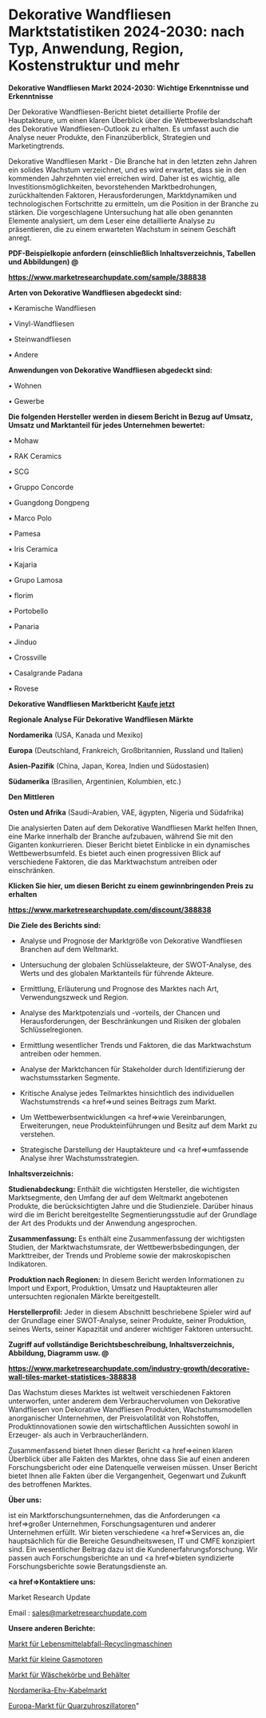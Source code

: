 # Dekorative Wandfliesen Marktstatistiken 2024-2030: nach Typ, Anwendung, Region, Kostenstruktur und mehr

<strong>Dekorative Wandfliesen Markt 2024-2030: Wichtige Erkenntnisse und Erkenntnisse</strong>

Der Dekorative Wandfliesen-Bericht bietet detaillierte Profile der Hauptakteure, um einen klaren Überblick über die Wettbewerbslandschaft des Dekorative Wandfliesen-Outlook zu erhalten. Es umfasst auch die Analyse neuer Produkte, den Finanzüberblick, Strategien und Marketingtrends.

Dekorative Wandfliesen Markt - Die Branche hat in den letzten zehn Jahren ein solides Wachstum verzeichnet, und es wird erwartet, dass sie in den kommenden Jahrzehnten viel erreichen wird. Daher ist es wichtig, alle Investitionsmöglichkeiten, bevorstehenden Marktbedrohungen, zurückhaltenden Faktoren, Herausforderungen, Marktdynamiken und technologischen Fortschritte zu ermitteln, um die Position in der Branche zu stärken. Die vorgeschlagene Untersuchung hat alle oben genannten Elemente analysiert, um dem Leser eine detaillierte Analyse zu präsentieren, die zu einem erwarteten Wachstum in seinem Geschäft anregt.



<strong><b>PDF-Beispielkopie anfordern (einschließlich Inhaltsverzeichnis, Tabellen und Abbildungen) @ </b></strong>

<strong><a href=https://www.marketresearchupdate.com/sample/388838>

<strong>https://www.marketresearchupdate.com/sample/388838</u></a></strong></strong>



<strong>Arten von Dekorative Wandfliesen abgedeckt sind:</strong>

• Keramische Wandfliesen

• Vinyl-Wandfliesen

• Steinwandfliesen

• Andere



<strong>Anwendungen von Dekorative Wandfliesen abgedeckt sind:</strong>

• Wohnen

• Gewerbe



<strong>Die folgenden Hersteller werden in diesem Bericht in Bezug auf Umsatz, Umsatz und Marktanteil für jedes Unternehmen bewertet:</strong>

• Mohaw

• RAK Ceramics

• SCG

• Gruppo Concorde

• Guangdong Dongpeng

• Marco Polo

• Pamesa

• Iris Ceramica

• Kajaria

• Grupo Lamosa

• florim

• Portobello

• Panaria

• Jinduo

• Crossville

• Casalgrande Padana

• Rovese



<strong>Dekorative Wandfliesen Marktbericht <a href=https://www.marketresearchupdate.com/buynow/388838>Kaufe jetzt</a></strong>



<strong>Regionale Analyse Für Dekorative Wandfliesen Märkte</strong>



<strong>Nordamerika</strong> (USA, Kanada und Mexiko)



<strong>Europa</strong> (Deutschland, Frankreich, Großbritannien, Russland und Italien)



<strong>Asien-Pazifik</strong> (China, Japan, Korea, Indien und Südostasien)



<strong>Südamerika</strong> (Brasilien, Argentinien, Kolumbien, etc.)



<strong>Den Mittleren</strong> 

<strong>Osten und Afrika</strong> (Saudi-Arabien, VAE, ägypten, Nigeria und Südafrika)

Die analysierten Daten auf dem Dekorative Wandfliesen Markt helfen Ihnen, eine Marke innerhalb der Branche aufzubauen, während Sie mit den Giganten konkurrieren. Dieser Bericht bietet Einblicke in ein dynamisches Wettbewerbsumfeld. Es bietet auch einen progressiven Blick auf verschiedene Faktoren, die das Marktwachstum antreiben oder einschränken.



<strong>Klicken Sie hier, um diesen Bericht zu einem gewinnbringenden Preis zu erhalten
</strong>

<strong><a href=https://www.marketresearchupdate.com/discount/388838>https://www.marketresearchupdate.com/discount/388838</b></u></strong></a>



<strong>Die Ziele des Berichts sind:</strong>

- Analyse und Prognose der Marktgröße von Dekorative Wandfliesen Branchen auf dem Weltmarkt.

- Untersuchung der globalen Schlüsselakteure, der SWOT-Analyse, des Werts und des globalen Marktanteils für führende Akteure.

- Ermittlung, Erläuterung und Prognose des Marktes nach Art, Verwendungszweck und Region.

- Analyse des Marktpotenzials und -vorteils, der Chancen und Herausforderungen, der Beschränkungen und Risiken der globalen Schlüsselregionen.

- Ermittlung wesentlicher Trends und Faktoren, die das Marktwachstum antreiben oder hemmen.

- Analyse der Marktchancen für Stakeholder durch Identifizierung der wachstumsstarken Segmente.

- Kritische Analyse jedes Teilmarktes hinsichtlich des individuellen Wachstumstrends <a href=>und</a> seines Beitrags zum Markt.

- Um Wettbewerbsentwicklungen <a href=>wie</a> Vereinbarungen, Erweiterungen, neue Produkteinführungen und Besitz auf dem Markt zu verstehen.

- Strategische Darstellung der Hauptakteure und <a href=>umfas</a>sende Analyse ihrer Wachstumsstrategien.



<strong>Inhaltsverzeichnis:</strong>



<strong>Studienabdeckung:</strong> Enthält die wichtigsten Hersteller, die wichtigsten Marktsegmente, den Umfang der auf dem Weltmarkt angebotenen Produkte, die berücksichtigten Jahre und die Studienziele. Darüber hinaus wird die im Bericht bereitgestellte Segmentierungsstudie auf der Grundlage der Art des Produkts und der Anwendung angesprochen.



<strong>Zusammenfassung:</strong> Es enthält eine Zusammenfassung der wichtigsten Studien, der Marktwachstumsrate, der Wettbewerbsbedingungen, der Markttreiber, der Trends und Probleme sowie der makroskopischen Indikatoren.



<strong>Produktion nach Regionen:</strong> In diesem Bericht werden Informationen zu Import und Export, Produktion, Umsatz und Hauptakteuren aller untersuchten regionalen Märkte bereitgestellt.



<strong>Herstellerprofil:</strong> Jeder in diesem Abschnitt beschriebene Spieler wird auf der Grundlage einer SWOT-Analyse, seiner Produkte, seiner Produktion, seines Werts, seiner Kapazität und anderer wichtiger Faktoren untersucht.



<strong><b>Zugriff auf vollständige Berichtsbeschreibung, Inhaltsverzeichnis, Abbildung, Diagramm usw. @ </b></strong>

<strong><a href=https://www.marketresearchupdate.com/industry-growth/decorative-wall-tiles-market-statistices-388838>https://www.marketresearchupdate.com/industry-growth/decorative-wall-tiles-market-statistices-388838</a></strong>

Das Wachstum dieses Marktes ist weltweit verschiedenen Faktoren unterworfen, unter anderem dem Verbrauchervolumen von Dekorative Wandfliesen von Dekorative Wandfliesen Produkten, Wachstumsmodellen anorganischer Unternehmen, der Preisvolatilität von Rohstoffen, Produktinnovationen sowie den wirtschaftlichen Aussichten sowohl in Erzeuger- als auch in Verbraucherländern.

Zusammenfassend bietet Ihnen dieser Bericht <a href=>einen</a> klaren Überblick über alle Fakten des Marktes, ohne dass Sie auf einen anderen Forschungsbericht oder eine Datenquelle verweisen müssen. Unser Bericht bietet Ihnen alle Fakten über die Vergangenheit, Gegenwart und Zukunft des betroffenen Marktes.



<strong>Über uns:</strong>

 ist ein Marktforschungsunternehmen, das die Anforderungen <a href=>großer</a> Unternehmen, Forschungsagenturen und anderer Unternehmen erfüllt. Wir bieten verschiedene <a href=>Services</a> an, die hauptsächlich für die Bereiche Gesundheitswesen, IT und CMFE konzipiert sind. Ein wesentlicher Beitrag dazu ist die Kundenerfahrungsforschung. Wir passen auch Forschungsberichte an und <a href=>bieten</a> syndizierte Forschungsberichte sowie Beratungsdienste an.



<strong><a href=>Kontaktiere uns:</a></strong>

Market Research Update

Email : sales@marketresearchupdate.com



<strong>Unsere anderen Berichte:</strong>

<a href=https://www.linkedin.com/pulse/food-waste-recycling-machine-market-2023-trends>Markt für Lebensmittelabfall-Recyclingmaschinen</a>

<a href=https://www.linkedin.com/pulse/small-gas-engines-market-size-share-outlook-growth>Markt für kleine Gasmotoren</a>

<a href=https://www.linkedin.com/pulse/laundry-baskets-bins-market-analysis-segment>Markt für Wäschekörbe und Behälter</a>

<a href=https://www.linkedin.com/pulse/north-america-ehv-cable-market-witness-huge>Nordamerika-Ehv-Kabelmarkt</a>

<a href=https://www.linkedin.com/pulse/europe-crystal-clock-oscillators-market-analysis-outlooks>Europa-Markt für Quarzuhroszillatoren</a>"
